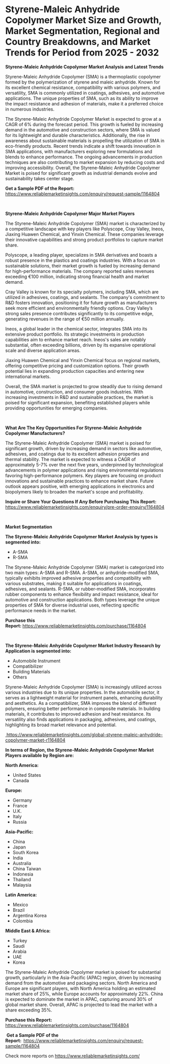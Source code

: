 <p><h1>Styrene-Maleic Anhydride Copolymer Market Size and Growth, Market Segmentation, Regional and Country Breakdowns, and Market Trends for Period from 2025 -  2032</h1></p><p><strong>Styrene-Maleic Anhydride Copolymer Market Analysis and Latest Trends</strong></p>
<p><p>Styrene-Maleic Anhydride Copolymer (SMA) is a thermoplastic copolymer formed by the polymerization of styrene and maleic anhydride. Known for its excellent chemical resistance, compatibility with various polymers, and versatility, SMA is commonly utilized in coatings, adhesives, and automotive applications. The unique properties of SMA, such as its ability to improve the impact resistance and adhesion of materials, make it a preferred choice in numerous industries.</p><p>The Styrene-Maleic Anhydride Copolymer Market is expected to grow at a CAGR of 6% during the forecast period. This growth is fueled by increasing demand in the automotive and construction sectors, where SMA is valued for its lightweight and durable characteristics. Additionally, the rise in awareness about sustainable materials is propelling the utilization of SMA in eco-friendly products. Recent trends indicate a shift towards innovation in SMA applications, with manufacturers exploring new formulations and blends to enhance performance. The ongoing advancements in production techniques are also contributing to market expansion by reducing costs and improving accessibility. Overall, the Styrene-Maleic Anhydride Copolymer Market is poised for significant growth as industrial demands evolve and sustainability takes center stage.</p></p>
<p><strong>Get a Sample PDF of the Report:&nbsp;</strong> <a href="https://www.reliablemarketinsights.com/enquiry/request-sample/1164804?utm_campaign=3036&utm_medium=2&utm_source=Github&utm_content=ia&utm_term=02042025&utm_id=styrene-maleic-anhydride-copolymer">https://www.reliablemarketinsights.com/enquiry/request-sample/1164804</a></p>
<p>&nbsp;</p>
<p><strong>Styrene-Maleic Anhydride Copolymer Major Market Players</strong></p>
<p><p>The Styrene-Maleic Anhydride Copolymer (SMA) market is characterized by a competitive landscape with key players like Polyscope, Cray Valley, Ineos, Jiaxing Huawen Chemical, and Yinxin Chemical. These companies leverage their innovative capabilities and strong product portfolios to capture market share.</p><p>Polyscope, a leading player, specializes in SMA derivatives and boasts a robust presence in the plastics and coatings industries. With a focus on sustainable solutions, their market growth is fueled by increasing demand for high-performance materials. The company reported sales revenues exceeding €100 million, indicating strong financial health and market demand.</p><p>Cray Valley is known for its specialty polymers, including SMA, which are utilized in adhesives, coatings, and sealants. The company's commitment to R&D fosters innovation, positioning it for future growth as manufacturers seek more efficient and environmentally friendly options. Cray Valley’s strong sales presence contributes significantly to its competitive edge, generating revenues in the range of €50 million annually.</p><p>Ineos, a global leader in the chemical sector, integrates SMA into its extensive product portfolio. Its strategic investments in production capabilities aim to enhance market reach. Ineos's sales are notably substantial, often exceeding billions, driven by its expansive operational scale and diverse application areas.</p><p>Jiaxing Huawen Chemical and Yinxin Chemical focus on regional markets, offering competitive pricing and customization options. Their growth potential lies in expanding production capacities and entering new international markets.</p><p>Overall, the SMA market is projected to grow steadily due to rising demand in automotive, construction, and consumer goods industries. With increasing investments in R&D and sustainable practices, the market is poised for significant expansion, benefiting established players while providing opportunities for emerging companies.</p></p>
<p>&nbsp;</p>
<p><strong>What Are The Key Opportunities For Styrene-Maleic Anhydride Copolymer Manufacturers?</strong></p>
<p><p>The Styrene-Maleic Anhydride Copolymer (SMA) market is poised for significant growth, driven by increasing demand in sectors like automotive, adhesives, and coatings due to its excellent adhesion properties and thermal stability. The market is expected to witness a CAGR of approximately 5-7% over the next five years, underpinned by technological advancements in polymer applications and rising environmental regulations favoring high-performance polymers. Key players are focusing on product innovations and sustainable practices to enhance market share. Future outlook appears positive, with emerging applications in electronics and biopolymers likely to broaden the market's scope and profitability.</p></p>
<p><strong>Inquire or Share Your Questions If Any Before Purchasing This Report:</strong> <a href="https://www.reliablemarketinsights.com/enquiry/pre-order-enquiry/1164804?utm_campaign=3036&utm_medium=2&utm_source=Github&utm_content=ia&utm_term=02042025&utm_id=styrene-maleic-anhydride-copolymer">https://www.reliablemarketinsights.com/enquiry/pre-order-enquiry/1164804</a></p>
<p>&nbsp;</p>
<p><strong>Market Segmentation</strong></p>
<p><strong>The Styrene-Maleic Anhydride Copolymer Market Analysis by types is segmented into:</strong></p>
<p><ul><li>A-SMA</li><li>R-SMA</li></ul></p>
<p><p>The Styrene-Maleic Anhydride Copolymer (SMA) market is categorized into two main types: A-SMA and R-SMA. A-SMA, or anhydride-modified SMA, typically exhibits improved adhesive properties and compatibility with various substrates, making it suitable for applications in coatings, adhesives, and sealants. R-SMA, or rubber-modified SMA, incorporates rubber components to enhance flexibility and impact resistance, ideal for automotive and construction applications. Both types leverage the unique properties of SMA for diverse industrial uses, reflecting specific performance needs in the market.</p></p>
<p><strong>Purchase this Report:&nbsp;</strong><a href="https://www.reliablemarketinsights.com/purchase/1164804?utm_campaign=3036&utm_medium=2&utm_source=Github&utm_content=ia&utm_term=02042025&utm_id=styrene-maleic-anhydride-copolymer">https://www.reliablemarketinsights.com/purchase/1164804</a></p>
<p>&nbsp;</p>
<p><strong>The Styrene-Maleic Anhydride Copolymer Market Industry Research by Application is segmented into:</strong></p>
<p><ul><li>Automobile Instrument</li><li>Compatibilizer</li><li>Building Materials</li><li>Others</li></ul></p>
<p><p>Styrene-Maleic Anhydride Copolymer (SMA) is increasingly utilized across various industries due to its unique properties. In the automobile sector, it serves as a lightweight material for instrument panels, enhancing durability and aesthetics. As a compatibilizer, SMA improves the blend of different polymers, ensuring better performance in composite materials. In building materials, it contributes to improved adhesion and heat resistance. Its versatility also finds applications in packaging, adhesives, and coatings, highlighting its broad market relevance and potential.</p></p>
<p><a href="https://www.reliablemarketinsights.com/global-styrene-maleic-anhydride-copolymer-market-r1164804?utm_campaign=3036&utm_medium=2&utm_source=Github&utm_content=ia&utm_term=02042025&utm_id=styrene-maleic-anhydride-copolymer">&nbsp;https://www.reliablemarketinsights.com/global-styrene-maleic-anhydride-copolymer-market-r1164804</a></p>
<p><strong>In terms of Region, the Styrene-Maleic Anhydride Copolymer Market Players available by Region are:</strong></p>
<p>
    <p> <strong> North America: </strong>
        <ul>
            <li>United States</li>
            <li>Canada</li>
        </ul>
        </p> 
    <p> <strong> Europe: </strong>
        <ul>
            <li>Germany</li>
            <li>France</li>
            <li>U.K.</li>
            <li>Italy</li>
            <li>Russia</li>
        </ul>
        </p> 
    <p> <strong> Asia-Pacific: </strong>
        <ul>
            <li>China</li>
            <li>Japan</li>
            <li>South Korea</li>
            <li>India</li>
            <li>Australia</li>
            <li>China Taiwan</li>
            <li>Indonesia</li>
            <li>Thailand</li>
            <li>Malaysia</li>
        </ul>
        </p> 
    <p> <strong> Latin America: </strong>
        <ul>
            <li>Mexico</li>
            <li>Brazil</li>
            <li>Argentina Korea</li>
            <li>Colombia</li>
        </ul>
        </p> 
    <p> <strong> Middle East & Africa: </strong>
        <ul>
            <li>Turkey</li>
            <li>Saudi</li>
            <li>Arabia</li>
            <li>UAE</li>
            <li>Korea</li>
        </ul>
    </p>
    </p>
<p><p>The Styrene-Maleic Anhydride Copolymer market is poised for substantial growth, particularly in the Asia-Pacific (APAC) region, driven by increasing demand from the automotive and packaging sectors. North America and Europe are significant players, with North America holding an estimated market share of 25%, while Europe accounts for approximately 22%. China is expected to dominate the market in APAC, capturing around 30% of global market share. Overall, APAC is projected to lead the market with a share exceeding 35%.</p></p>
<p><strong>Purchase this Report: </strong><a href="https://www.reliablemarketinsights.com/purchase/1164804?utm_campaign=3036&utm_medium=2&utm_source=Github&utm_content=ia&utm_term=02042025&utm_id=styrene-maleic-anhydride-copolymer">https://www.reliablemarketinsights.com/purchase/1164804</a></p>
<p>&nbsp;<strong>Get a Sample PDF of the Report:&nbsp;&nbsp;</strong><a href="https://www.reliablemarketinsights.com/enquiry/request-sample/1164804?utm_campaign=3036&utm_medium=2&utm_source=Github&utm_content=ia&utm_term=02042025&utm_id=styrene-maleic-anhydride-copolymer">https://www.reliablemarketinsights.com/enquiry/request-sample/1164804</a></p>
<p><strong></strong></p>
<p>Check more reports on <a href="https://www.reliablemarketinsights.com/?utm_campaign=3036&utm_medium=2&utm_source=Github&utm_content=ia&utm_term=02042025&utm_id=styrene-maleic-anhydride-copolymer">https://www.reliablemarketinsights.com/</a></p>